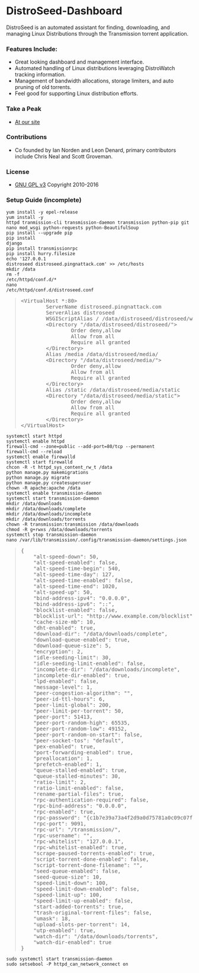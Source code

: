 # DistroSeed-Dashboard
DistroSeed is an automated assistant for finding, downloading, and managing Linux Distributions through the Transmission torrent application.

### Features Include: ###
* Great looking dashboard and management interface.
* Automated handling of Linux distributions leveraging DistroWatch tracking information.
* Management of bandwidth allocations, storage limiters, and auto pruning of old torrents.
* Feel good for supporting Linux distribution efforts.

### Take a Peak ###
* [At our site](https://distroseed.com)

### Contributions ###
* Co founded by Ian Norden and Leon Denard, primary contributors include Chris Neal and Scott Groveman.

### License ###
* [GNU GPL v3](http://www.gnu.org/licenses/gpl.html)
Copyright 2010-2016


### Setup Guide (incomplete) ###
<code>yum install -y epel-release</code><br />
<code>yum install -y httpd tranmission-cli transmission-daemon transmission python-pip git nano mod_wsgi python-requests python-BeautifulSoup</code><br />
<code>pip install --upgrade pip</code><br />
<code>pip install django</code><br />
<code>pip install transmissionrpc</code><br />
<code>pip install hurry.filesize</code><br />
<code>echo '127.0.0.1   distroseed distroseed.pingnattack.com' >> /etc/hosts</code><br />
<code>mkdir /data</code><br />
<code>rm -f /etc/httpd/conf.d/*</code><br />
<code>nano /etc/httpd/conf.d/distroseed.conf</code><br />
<blockquote>
<pre>
&lt;VirtualHost *:80&gt;
        ServerName distroseed.pingnattack.com
        ServerAlias distroseed
        WSGIScriptAlias / /data/distroseed/distroseed/wsgi.py
        &lt;Directory "/data/distroseed/distroseed/"&gt;
                Order deny,allow
                Allow from all
                Require all granted
        &lt;/Directory&gt;
        Alias /media /data/distroseed/media/
        &lt;Directory "/data/distroseed/media/"&gt;
                Order deny,allow
                Allow from all
                Require all granted
        &lt;/Directory&gt;
        Alias /static /data/distroseed/media/static
        &lt;Directory "/data/distroseed/media/static"&gt;
                Order deny,allow
                Allow from all
                Require all granted
        &lt;/Directory&gt;
&lt;/VirtualHost&gt;
</pre>
</blockquote>
<code>systemctl start httpd</code><br />
<code>systemctl enable httpd</code><br />
<code>firewall-cmd --zone=public --add-port=80/tcp --permanent</code><br />
<code>firewall-cmd --reload</code><br />
<code>systemctl enable firewalld</code><br />
<code>systemctl start firewalld</code><br />
<code>chcon -R -t httpd_sys_content_rw_t /data</code><br />
<code>python manage.py makemigrations</code><br />
<code>python manage.py migrate</code><br />
<code>python manage.py createsuperuser</code><br />
<code>chown -R apache:apache /data</code><br />
<code>systemctl enable transmission-daemon</code><br />
<code>systemctl start transmission-daemon</code><br />
<code>mkdir /data/downloads</code><br />
<code>mkdir /data/downloads/complete</code><br />
<code>mkdir /data/downloads/incomplete</code><br />
<code>mkdir /data/downloads/torrents</code><br />
<code>chown -R transmission:transmission /data/downloads</code><br />
<code>chmod -R g+rwxs /data/downloads/torrents</code><br />
<code>systemctl stop transmission-daemon</code><br />
<code>nano /var/lib/transmission/.config/transmission-daemon/settings.json</code><br />
<blockquote><pre>
{
    "alt-speed-down": 50, 
    "alt-speed-enabled": false, 
    "alt-speed-time-begin": 540, 
    "alt-speed-time-day": 127, 
    "alt-speed-time-enabled": false, 
    "alt-speed-time-end": 1020, 
    "alt-speed-up": 50, 
    "bind-address-ipv4": "0.0.0.0", 
    "bind-address-ipv6": "::", 
    "blocklist-enabled": false, 
    "blocklist-url": "http://www.example.com/blocklist", 
    "cache-size-mb": 10, 
    "dht-enabled": true, 
    "download-dir": "/data/downloads/complete", 
    "download-queue-enabled": true, 
    "download-queue-size": 5, 
    "encryption": 2, 
    "idle-seeding-limit": 30, 
    "idle-seeding-limit-enabled": false, 
    "incomplete-dir": "/data/downloads/incomplete", 
    "incomplete-dir-enabled": true, 
    "lpd-enabled": false, 
    "message-level": 1, 
    "peer-congestion-algorithm": "", 
    "peer-id-ttl-hours": 6, 
    "peer-limit-global": 200, 
    "peer-limit-per-torrent": 50, 
    "peer-port": 51413, 
    "peer-port-random-high": 65535, 
    "peer-port-random-low": 49152, 
    "peer-port-random-on-start": false, 
    "peer-socket-tos": "default", 
    "pex-enabled": true, 
    "port-forwarding-enabled": true, 
    "preallocation": 1, 
    "prefetch-enabled": 1, 
    "queue-stalled-enabled": true, 
    "queue-stalled-minutes": 30, 
    "ratio-limit": 2, 
    "ratio-limit-enabled": false, 
    "rename-partial-files": true, 
    "rpc-authentication-required": false, 
    "rpc-bind-address": "0.0.0.0", 
    "rpc-enabled": true, 
    "rpc-password": "{c1b7e39a73a4f2d9a0d75781a0c09c07fbfb5d527W3bwH1f", 
    "rpc-port": 9091, 
    "rpc-url": "/transmission/", 
    "rpc-username": "", 
    "rpc-whitelist": "127.0.0.1", 
    "rpc-whitelist-enabled": true, 
    "scrape-paused-torrents-enabled": true, 
    "script-torrent-done-enabled": false, 
    "script-torrent-done-filename": "", 
    "seed-queue-enabled": false, 
    "seed-queue-size": 10, 
    "speed-limit-down": 100, 
    "speed-limit-down-enabled": false, 
    "speed-limit-up": 100, 
    "speed-limit-up-enabled": false, 
    "start-added-torrents": true, 
    "trash-original-torrent-files": false, 
    "umask": 18, 
    "upload-slots-per-torrent": 14, 
    "utp-enabled": true, 
    "watch-dir": "/data/downloads/torrents", 
    "watch-dir-enabled": true
}
</pre></blockquote> 
<code>sudo systemctl start transmission-daemon</code><br />
<code>sudo setsebool -P httpd_can_network_connect on</code><br />
